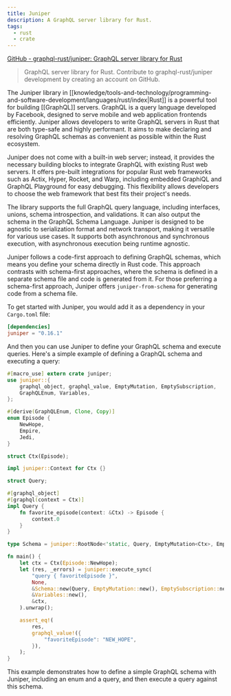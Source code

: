 ```yaml
---
title: Juniper
description: A GraphQL server library for Rust.
tags:
  - rust
  - crate
---
```


[GitHub - graphql-rust/juniper: GraphQL server library for Rust](https://github.com/graphql-rust/juniper)
> GraphQL server library for Rust. Contribute to graphql-rust/juniper development by creating an account on GitHub.

The Juniper library in [[knowledge/tools-and-technology/programming-and-software-development/languages/rust/index|Rust]] is a powerful tool for building [[GraphQL]] servers. GraphQL is a query language developed by Facebook, designed to serve mobile and web application frontends efficiently. Juniper allows developers to write GraphQL servers in Rust that are both type-safe and highly performant. It aims to make declaring and resolving GraphQL schemas as convenient as possible within the Rust ecosystem.

Juniper does not come with a built-in web server; instead, it provides the necessary building blocks to integrate GraphQL with existing Rust web servers. It offers pre-built integrations for popular Rust web frameworks such as Actix, Hyper, Rocket, and Warp, including embedded GraphiQL and GraphQL Playground for easy debugging. This flexibility allows developers to choose the web framework that best fits their project's needs.

The library supports the full GraphQL query language, including interfaces, unions, schema introspection, and validations. It can also output the schema in the GraphQL Schema Language. Juniper is designed to be agnostic to serialization format and network transport, making it versatile for various use cases. It supports both asynchronous and synchronous execution, with asynchronous execution being runtime agnostic.

Juniper follows a code-first approach to defining GraphQL schemas, which means you define your schema directly in Rust code. This approach contrasts with schema-first approaches, where the schema is defined in a separate schema file and code is generated from it. For those preferring a schema-first approach, Juniper offers `juniper-from-schema` for generating code from a schema file.

To get started with Juniper, you would add it as a dependency in your `Cargo.toml` file:

```toml
[dependencies]
juniper = "0.16.1"
```

And then you can use Juniper to define your GraphQL schema and execute queries. Here's a simple example of defining a GraphQL schema and executing a query:

```rust
#[macro_use] extern crate juniper;
use juniper::{
    graphql_object, graphql_value, EmptyMutation, EmptySubscription, 
    GraphQLEnum, Variables, 
};

#[derive(GraphQLEnum, Clone, Copy)]
enum Episode {
    NewHope,
    Empire,
    Jedi,
}

struct Ctx(Episode);

impl juniper::Context for Ctx {}

struct Query;

#[graphql_object]
#[graphql(context = Ctx)]
impl Query {
    fn favorite_episode(context: &Ctx) -> Episode {
        context.0
    }
}

type Schema = juniper::RootNode<'static, Query, EmptyMutation<Ctx>, EmptySubscription<Ctx>>;

fn main() {
    let ctx = Ctx(Episode::NewHope);
    let (res, _errors) = juniper::execute_sync(
        "query { favoriteEpisode }",
        None,
        &Schema::new(Query, EmptyMutation::new(), EmptySubscription::new()),
        &Variables::new(),
        &ctx,
    ).unwrap();

    assert_eq!(
        res,
        graphql_value!({
            "favoriteEpisode": "NEW_HOPE",
        }),
    );
}
```

This example demonstrates how to define a simple GraphQL schema with Juniper, including an enum and a query, and then execute a query against this schema.
